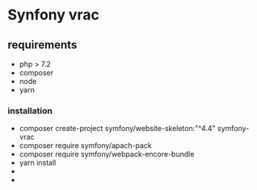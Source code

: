 
# Synfony vrac

## requirements 
- php > 7.2
- composer
- node
- yarn

### installation
- composer create-project symfony/website-skeleton:"^4.4" symfony-vrac
- composer require symfony/apach-pack
- composer require symfony/webpack-encore-bundle
- yarn install
- 
- 